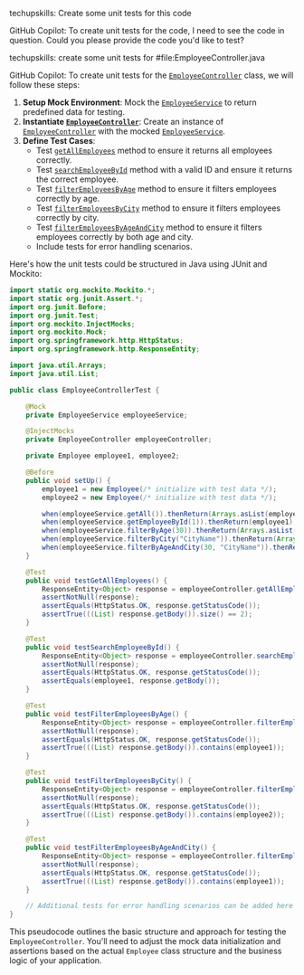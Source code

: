 techupskills: Create some unit tests for this code

GitHub Copilot: To create unit tests for the code, I need to see the code in question. Could you please provide the code you'd like to test?

techupskills: create some unit tests for #file:EmployeeController.java 

GitHub Copilot: To create unit tests for the [`EmployeeController`](command:_github.copilot.openSymbolFromReferences?%5B%7B%22%24mid%22%3A1%2C%22path%22%3A%22%2Fworkspaces%2Fspring-boot-swagger%2Fsrc%2Fmain%2Fjava%2Fcom%2Fhendisantika%2Fspringboot%2Fswagger%2Fcontroller%2FEmployeeController.java%22%2C%22scheme%22%3A%22file%22%7D%2C%7B%22line%22%3A20%2C%22character%22%3A13%7D%5D "src/main/java/com/hendisantika/springboot/swagger/controller/EmployeeController.java") class, we will follow these steps:

1. **Setup Mock Environment**: Mock the [`EmployeeService`](command:_github.copilot.openSymbolFromReferences?%5B%7B%22%24mid%22%3A1%2C%22path%22%3A%22%2Fworkspaces%2Fspring-boot-swagger%2Fsrc%2Fmain%2Fjava%2Fcom%2Fhendisantika%2Fspringboot%2Fswagger%2Fservice%2FEmployeeService.java%22%2C%22scheme%22%3A%22file%22%7D%2C%7B%22line%22%3A16%2C%22character%22%3A13%7D%5D "src/main/java/com/hendisantika/springboot/swagger/service/EmployeeService.java") to return predefined data for testing.
2. **Instantiate [`EmployeeController`](command:_github.copilot.openSymbolFromReferences?%5B%7B%22%24mid%22%3A1%2C%22path%22%3A%22%2Fworkspaces%2Fspring-boot-swagger%2Fsrc%2Fmain%2Fjava%2Fcom%2Fhendisantika%2Fspringboot%2Fswagger%2Fcontroller%2FEmployeeController.java%22%2C%22scheme%22%3A%22file%22%7D%2C%7B%22line%22%3A20%2C%22character%22%3A13%7D%5D "src/main/java/com/hendisantika/springboot/swagger/controller/EmployeeController.java")**: Create an instance of [`EmployeeController`](command:_github.copilot.openSymbolFromReferences?%5B%7B%22%24mid%22%3A1%2C%22path%22%3A%22%2Fworkspaces%2Fspring-boot-swagger%2Fsrc%2Fmain%2Fjava%2Fcom%2Fhendisantika%2Fspringboot%2Fswagger%2Fcontroller%2FEmployeeController.java%22%2C%22scheme%22%3A%22file%22%7D%2C%7B%22line%22%3A20%2C%22character%22%3A13%7D%5D "src/main/java/com/hendisantika/springboot/swagger/controller/EmployeeController.java") with the mocked [`EmployeeService`](command:_github.copilot.openSymbolFromReferences?%5B%7B%22%24mid%22%3A1%2C%22path%22%3A%22%2Fworkspaces%2Fspring-boot-swagger%2Fsrc%2Fmain%2Fjava%2Fcom%2Fhendisantika%2Fspringboot%2Fswagger%2Fservice%2FEmployeeService.java%22%2C%22scheme%22%3A%22file%22%7D%2C%7B%22line%22%3A16%2C%22character%22%3A13%7D%5D "src/main/java/com/hendisantika/springboot/swagger/service/EmployeeService.java").
3. **Define Test Cases**:
   - Test [`getAllEmployees`](command:_github.copilot.openSymbolFromReferences?%5B%7B%22%24mid%22%3A1%2C%22path%22%3A%22%2Fworkspaces%2Fspring-boot-swagger%2Fsrc%2Fmain%2Fjava%2Fcom%2Fhendisantika%2Fspringboot%2Fswagger%2Fcontroller%2FEmployeeController.java%22%2C%22scheme%22%3A%22file%22%7D%2C%7B%22line%22%3A28%2C%22character%22%3A34%7D%5D "src/main/java/com/hendisantika/springboot/swagger/controller/EmployeeController.java") method to ensure it returns all employees correctly.
   - Test [`searchEmployeeById`](command:_github.copilot.openSymbolFromReferences?%5B%7B%22%24mid%22%3A1%2C%22path%22%3A%22%2Fworkspaces%2Fspring-boot-swagger%2Fsrc%2Fmain%2Fjava%2Fcom%2Fhendisantika%2Fspringboot%2Fswagger%2Fcontroller%2FEmployeeController.java%22%2C%22scheme%22%3A%22file%22%7D%2C%7B%22line%22%3A43%2C%22character%22%3A34%7D%5D "src/main/java/com/hendisantika/springboot/swagger/controller/EmployeeController.java") method with a valid ID and ensure it returns the correct employee.
   - Test [`filterEmployeesByAge`](command:_github.copilot.openSymbolFromReferences?%5B%7B%22%24mid%22%3A1%2C%22path%22%3A%22%2Fworkspaces%2Fspring-boot-swagger%2Fsrc%2Fmain%2Fjava%2Fcom%2Fhendisantika%2Fspringboot%2Fswagger%2Fcontroller%2FEmployeeController.java%22%2C%22scheme%22%3A%22file%22%7D%2C%7B%22line%22%3A62%2C%22character%22%3A34%7D%5D "src/main/java/com/hendisantika/springboot/swagger/controller/EmployeeController.java") method to ensure it filters employees correctly by age.
   - Test [`filterEmployeesByCity`](command:_github.copilot.openSymbolFromReferences?%5B%7B%22%24mid%22%3A1%2C%22path%22%3A%22%2Fworkspaces%2Fspring-boot-swagger%2Fsrc%2Fmain%2Fjava%2Fcom%2Fhendisantika%2Fspringboot%2Fswagger%2Fcontroller%2FEmployeeController.java%22%2C%22scheme%22%3A%22file%22%7D%2C%7B%22line%22%3A78%2C%22character%22%3A34%7D%5D "src/main/java/com/hendisantika/springboot/swagger/controller/EmployeeController.java") method to ensure it filters employees correctly by city.
   - Test [`filterEmployeesByAgeAndCity`](command:_github.copilot.openSymbolFromReferences?%5B%7B%22%24mid%22%3A1%2C%22path%22%3A%22%2Fworkspaces%2Fspring-boot-swagger%2Fsrc%2Fmain%2Fjava%2Fcom%2Fhendisantika%2Fspringboot%2Fswagger%2Fcontroller%2FEmployeeController.java%22%2C%22scheme%22%3A%22file%22%7D%2C%7B%22line%22%3A98%2C%22character%22%3A34%7D%5D "src/main/java/com/hendisantika/springboot/swagger/controller/EmployeeController.java") method to ensure it filters employees correctly by both age and city.
   - Include tests for error handling scenarios.

Here's how the unit tests could be structured in Java using JUnit and Mockito:

```java
import static org.mockito.Mockito.*;
import static org.junit.Assert.*;
import org.junit.Before;
import org.junit.Test;
import org.mockito.InjectMocks;
import org.mockito.Mock;
import org.springframework.http.HttpStatus;
import org.springframework.http.ResponseEntity;

import java.util.Arrays;
import java.util.List;

public class EmployeeControllerTest {

    @Mock
    private EmployeeService employeeService;

    @InjectMocks
    private EmployeeController employeeController;

    private Employee employee1, employee2;

    @Before
    public void setUp() {
        employee1 = new Employee(/* initialize with test data */);
        employee2 = new Employee(/* initialize with test data */);

        when(employeeService.getAll()).thenReturn(Arrays.asList(employee1, employee2));
        when(employeeService.getEmployeeById(1)).thenReturn(employee1);
        when(employeeService.filterByAge(30)).thenReturn(Arrays.asList(employee1));
        when(employeeService.filterByCity("CityName")).thenReturn(Arrays.asList(employee2));
        when(employeeService.filterByAgeAndCity(30, "CityName")).thenReturn(Arrays.asList(employee1));
    }

    @Test
    public void testGetAllEmployees() {
        ResponseEntity<Object> response = employeeController.getAllEmployees();
        assertNotNull(response);
        assertEquals(HttpStatus.OK, response.getStatusCode());
        assertTrue(((List) response.getBody()).size() == 2);
    }

    @Test
    public void testSearchEmployeeById() {
        ResponseEntity<Object> response = employeeController.searchEmployeeById(1);
        assertNotNull(response);
        assertEquals(HttpStatus.OK, response.getStatusCode());
        assertEquals(employee1, response.getBody());
    }

    @Test
    public void testFilterEmployeesByAge() {
        ResponseEntity<Object> response = employeeController.filterEmployeesByAge(30);
        assertNotNull(response);
        assertEquals(HttpStatus.OK, response.getStatusCode());
        assertTrue(((List) response.getBody()).contains(employee1));
    }

    @Test
    public void testFilterEmployeesByCity() {
        ResponseEntity<Object> response = employeeController.filterEmployeesByCity("CityName");
        assertNotNull(response);
        assertEquals(HttpStatus.OK, response.getStatusCode());
        assertTrue(((List) response.getBody()).contains(employee2));
    }

    @Test
    public void testFilterEmployeesByAgeAndCity() {
        ResponseEntity<Object> response = employeeController.filterEmployeesByAgeAndCity("schoolId", 30, "CityName");
        assertNotNull(response);
        assertEquals(HttpStatus.OK, response.getStatusCode());
        assertTrue(((List) response.getBody()).contains(employee1));
    }

    // Additional tests for error handling scenarios can be added here
}
```

This pseudocode outlines the basic structure and approach for testing the `EmployeeController`. You'll need to adjust the mock data initialization and assertions based on the actual `Employee` class structure and the business logic of your application.
